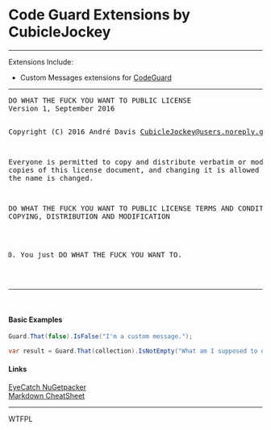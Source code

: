 # Code Guard Extensions by CubicleJockey

<hr />

Extensions Include:
* Custom Messages extensions for [CodeGuard](https://www.nuget.org/packages/Seterlund.CodeGuard/)

<hr />
<pre>
DO WHAT THE FUCK YOU WANT TO PUBLIC LICENSE 
Version 1, September 2016 

 Copyright (C) 2016 André Davis <CubicleJockey@users.noreply.github.com> 

 Everyone is permitted to copy and distribute verbatim or modified 
 copies of this license document, and changing it is allowed as long 
 as the name is changed. 

   DO WHAT THE FUCK YOU WANT TO PUBLIC LICENSE 
   TERMS AND CONDITIONS FOR COPYING, DISTRIBUTION AND MODIFICATION 

  0. You just DO WHAT THE FUCK YOU WANT TO.
</pre>
<hr />
<br />


#### Basic Examples

```csharp
Guard.That(false).IsFalse("I'm a custom message.");

var result = Guard.That(collection).IsNotEmpty("What am I supposed to do with an empty collection.").Value;
```

#### Links

[EyeCatch NuGetpacker](http://www.eyecatch.no/blog/create-nuget-packages-easily/)
<br />
[Markdown CheatSheet](https://guides.github.com/features/mastering-markdown/)

<hr />

<a href="http://www.wtfpl.net/"><img
       src="http://www.wtfpl.net/wp-content/uploads/2012/12/wtfpl-badge-4.png"
       width="80" height="15" alt="WTFPL" /></a>
